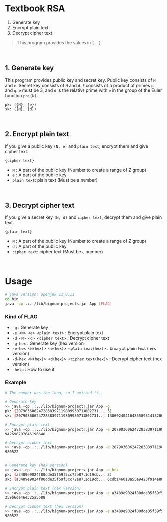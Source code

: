 # Textbook RSA

1. Generate key
2. Encrypt plain text
3. Decrypt cipher text

> This program provides the values in { .. }

<br />

## 1. Generate key

This program provides public key and secret key. Public key consists of `N` and `e`. Secret key consists of `N` and `d`. `N` consists of a product of primes `p` and `q`. `e` must be 3, and `d` is the relative prime with `e` in the group of the Euler function `phi(N)`.

    pk: ({N}, {e})
    sk: ({N}, {d})

<br />

## 2. Encrypt plain text

If you give a public key `(N, e)` and `plain text`, encrypt them and give cipher text.

    {cipher text}

- `N` :  A part of the public key (Number to create a range of Z group)
- `e` :  A part of the public key
- `plain text`: plain text (Must be a number)

<br />

## 3. Decrypt cipher text

If you give a secret key `(N, d)` and `cipher text`, decrypt them and give plain text.

    {plain text}

- `N` :  A part of the public key (Number to create a range of Z group)
- `d` :  A part of the public key
- `cipher text`: cipher text (Must be a number)

<br />

# Usage

```Bash
# java version: openjdk 11.0.11
cd bin
java -cp .:../lib/bignum-projects.jar App [FLAG]
```

### Kind of FLAG
- `-g` : Generate key
- `-e <N> <e> <plain text>`  : Encrypt plain text
- `-d <N> <d> <cipher text>` : Decrypt cipher text
- `-g-hex` : Generate key (hex version)
- `-e-hex <N(hex)> <e(hex)> <plain text(hex)>`  : Encrypt plain text (hex version)
- `-d-hex <N(hex)> <d(hex)> <cipher text(hex)>` : Decrypt cipher text (hex version)
- `-help` : How to use it

### Example
```Bash
# The number was too long, so I omitted it..

# Generate key
>> java -cp .:../lib/bignum-projects.jar App -g
pk: (2079036062472838397119809930713802731.., 3)
sk: (2079036062472838397119809930713802731.., 1386024041648558931413206620475868487..)

# Encrypt plain text
>> java -cp .:../lib/bignum-projects.jar App -e 2079036062472838397119809930713802731.. 3 980522
942696787645196648

# Decrypt cipher text
>> java -cp .:../lib/bignum-projects.jar App -e 2079036062472838397119809930713802731.. 1386024041648558931413206620475868487.. 942696787645196648
980522


# Generate key (hex version)
>> java -cp .:../lib/bignum-projects.jar App -g-hex
pk: (a3489e9024f80dde35f59f5cc72e8711d19cb.., 3)
sk: (a3489e9024f80dde35f59f5cc72e8711d19cb.., 6cdb146018a55e9423f914e884c9af6136687..)

# Encrypt plain text (hex version)
>> java -cp .:../lib/bignum-projects.jar App -e a3489e9024f80dde35f59f5cc72e8711d19cb.. 3 980522
359b6de46e325a5588

# Decrypt cipher text (hex version)
>> java -cp .:../lib/bignum-projects.jar App -e a3489e9024f80dde35f59f5cc72e8711d19cb.. 6cdb146018a55e9423f914e884c9af6136687.. 359b6de46e325a5588
980522
```
